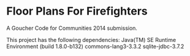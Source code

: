 Floor Plans For Firefighters
=========================

A Goucher Code for Communities 2014 submission.

This project has the following dependencies:
Java(TM) SE Runtime Environment (build 1.8.0-b132)
commons-lang3-3.3.2
sqlite-jdbc-3.7.2
